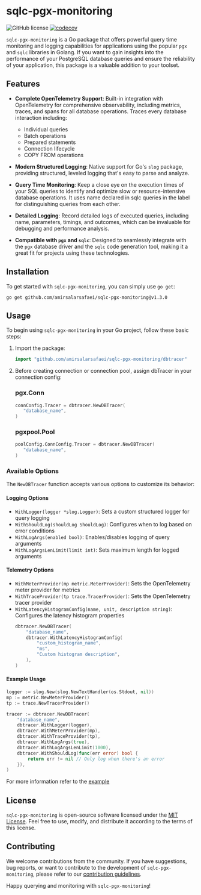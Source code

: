 # sqlc-pgx-monitoring

![GitHub license](https://img.shields.io/badge/license-MIT-blue.svg)
[![codecov](https://codecov.io/github/amirsalarsafaei/sqlc-pgx-monitoring/graph/badge.svg?token=NT5PXGLJMS)](https://codecov.io/github/amirsalarsafaei/sqlc-pgx-monitoring)

`sqlc-pgx-monitoring` is a Go package that offers powerful query time monitoring and logging capabilities for applications using the popular `pgx` and `sqlc` libraries in Golang. If you want to gain insights into the performance of your PostgreSQL database queries and ensure the reliability of your application, this package is a valuable addition to your toolset.

## Features

- **Complete OpenTelemetry Support**: Built-in integration with OpenTelemetry for comprehensive observability, including metrics, traces, and spans for all database operations. Traces every database interaction including:
  - Individual queries
  - Batch operations
  - Prepared statements
  - Connection lifecycle
  - COPY FROM operations

- **Modern Structured Logging**: Native support for Go's `slog` package, providing structured, leveled logging that's easy to parse and analyze.

- **Query Time Monitoring**: Keep a close eye on the execution times of your SQL queries to identify and optimize slow or resource-intensive database operations. It uses name declared in sqlc queries in the label for distinguishing queries from each other.

- **Detailed Logging**: Record detailed logs of executed queries, including name, parameters, timings, and outcomes, which can be invaluable for debugging and performance analysis.

- **Compatible with `pgx` and `sqlc`**: Designed to seamlessly integrate with the `pgx` database driver and the `sqlc` code generation tool, making it a great fit for projects using these technologies.

## Installation

To get started with `sqlc-pgx-monitoring`, you can simply use `go get`:

```shell
go get github.com/amirsalarsafaei/sqlc-pgx-monitoring@v1.3.0
```

## Usage

To begin using `sqlc-pgx-monitoring` in your Go project, follow these basic steps:

1. Import the package:
   ```go
   import "github.com/amirsalarsafaei/sqlc-pgx-monitoring/dbtracer"
   ```

2. Before creating connection or connection pool, assign dbTracer in your connection config:

   ### pgx.Conn
   ```go
   connConfig.Tracer = dbtracer.NewDBTracer(
      "database_name",
   )
   ```
   ### pgxpool.Pool
   ```go
   poolConfig.ConnConfig.Tracer = dbtracer.NewDBTracer(
      "database_name",
   )
   ```

### Available Options

The `NewDBTracer` function accepts various options to customize its behavior:

#### Logging Options
- `WithLogger(logger *slog.Logger)`: Sets a custom structured logger for query logging
- `WithShouldLog(shouldLog ShouldLog)`: Configures when to log based on error conditions
- `WithLogArgs(enabled bool)`: Enables/disables logging of query arguments
- `WithLogArgsLenLimit(limit int)`: Sets maximum length for logged arguments

#### Telemetry Options
- `WithMeterProvider(mp metric.MeterProvider)`: Sets the OpenTelemetry meter provider for metrics
- `WithTraceProvider(tp trace.TracerProvider)`: Sets the OpenTelemetry tracer provider
- `WithLatencyHistogramConfig(name, unit, description string)`: Configures the latency histogram properties
  ```go
  dbtracer.NewDBTracer(
      "database_name",
      dbtracer.WithLatencyHistogramConfig(
          "custom_histogram_name",
          "ms",
          "Custom histogram description",
      ),
  )
  ```

#### Example Usage

```go
logger := slog.New(slog.NewTextHandler(os.Stdout, nil))
mp := metric.NewMeterProvider()
tp := trace.NewTracerProvider()

tracer := dbtracer.NewDBTracer(
    "database_name",
    dbtracer.WithLogger(logger),
    dbtracer.WithMeterProvider(mp),
    dbtracer.WithTraceProvider(tp),
    dbtracer.WithLogArgs(true),
    dbtracer.WithLogArgsLenLimit(1000),
    dbtracer.WithShouldLog(func(err error) bool {
        return err != nil // Only log when there's an error
    }),
)
```

For more information refer to the [example](internal/example)

## License

`sqlc-pgx-monitoring` is open-source software licensed under the [MIT License](LICENSE). Feel free to use, modify, and distribute it according to the terms of this license.

## Contributing

We welcome contributions from the community. If you have suggestions, bug reports, or want to contribute to the development of `sqlc-pgx-monitoring`, please refer to our [contribution guidelines](CONTRIBUTING.md).

Happy querying and monitoring with `sqlc-pgx-monitoring`!
